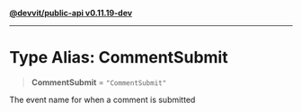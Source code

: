 [**@devvit/public-api v0.11.19-dev**](../README.md)

---

# Type Alias: CommentSubmit

> **CommentSubmit** = `"CommentSubmit"`

The event name for when a comment is submitted
